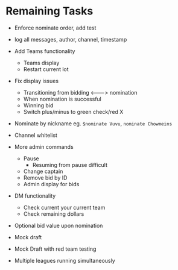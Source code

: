 # Remaining Tasks

- Enforce nominate order, add test
- log all messages, author, channel, timestamp

- Add Teams functionality
    * Teams display
    * Restart current lot

- Fix display issues
    * Transitioning from bidding <---> nomination
    * When nomination is successful
    * Winning bid
    * Switch plus/minus to green check/red X

- Nominate by nickname
    eg. `$nominate Vuvu`, `nominate Chowmeins`

- Channel whitelist 

- More admin commands
    * Pause
        * Resuming from pause difficult
    * Change captain
    * Remove bid by ID
    * Admin display for bids

- DM functionality
    * Check current your current team
    * Check remaining dollars

- Optional bid value upon nomination

- Mock draft

- Mock Draft with red team testing

- Multiple leagues running simultaneously

